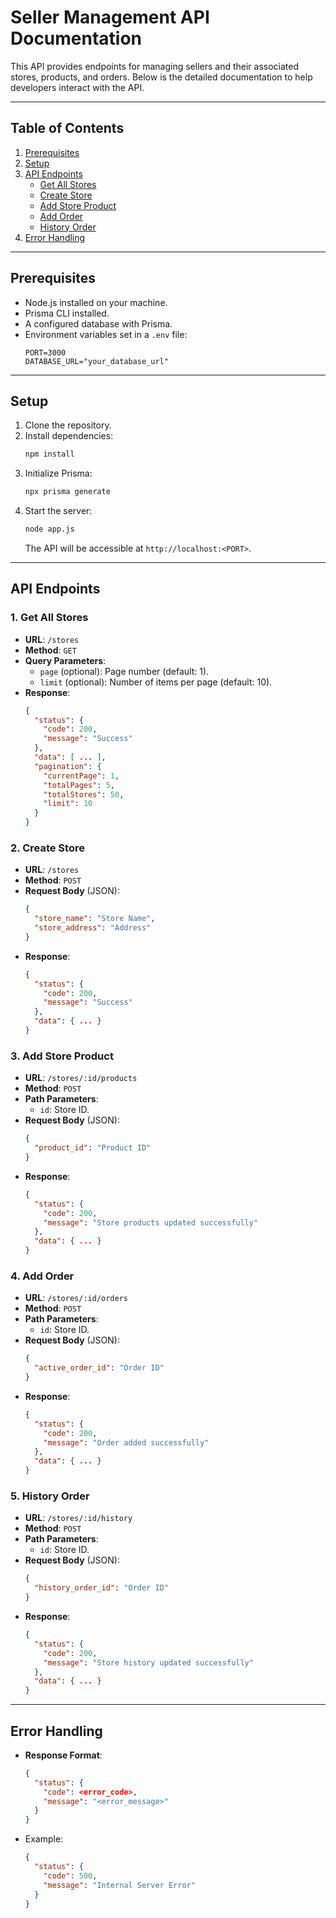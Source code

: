 # Seller Management API Documentation

This API provides endpoints for managing sellers and their associated stores, products, and orders. Below is the detailed documentation to help developers interact with the API.

---

## Table of Contents

1. [Prerequisites](#prerequisites)
2. [Setup](#setup)
3. [API Endpoints](#api-endpoints)
   - [Get All Stores](#1-get-all-stores)
   - [Create Store](#2-create-store)
   - [Add Store Product](#3-add-store-product)
   - [Add Order](#4-add-order)
   - [History Order](#5-history-order)
4. [Error Handling](#error-handling)

---

## Prerequisites

- Node.js installed on your machine.
- Prisma CLI installed.
- A configured database with Prisma.
- Environment variables set in a `.env` file:
  ```env
  PORT=3000
  DATABASE_URL="your_database_url"
  ```

---

## Setup

1. Clone the repository.
2. Install dependencies:
   ```bash
   npm install
   ```
3. Initialize Prisma:
   ```bash
   npx prisma generate
   ```
4. Start the server:
   ```bash
   node app.js
   ```
   The API will be accessible at `http://localhost:<PORT>`.

---

## API Endpoints

### 1. **Get All Stores**

- **URL**: `/stores`
- **Method**: `GET`
- **Query Parameters**:
  - `page` (optional): Page number (default: 1).
  - `limit` (optional): Number of items per page (default: 10).
- **Response**:
  ```json
  {
    "status": {
      "code": 200,
      "message": "Success"
    },
    "data": [ ... ],
    "pagination": {
      "currentPage": 1,
      "totalPages": 5,
      "totalStores": 50,
      "limit": 10
    }
  }
  ```

### 2. **Create Store**

- **URL**: `/stores`
- **Method**: `POST`
- **Request Body** (JSON):
  ```json
  {
    "store_name": "Store Name",
    "store_address": "Address"
  }
  ```
- **Response**:
  ```json
  {
    "status": {
      "code": 200,
      "message": "Success"
    },
    "data": { ... }
  }
  ```

### 3. **Add Store Product**

- **URL**: `/stores/:id/products`
- **Method**: `POST`
- **Path Parameters**:
  - `id`: Store ID.
- **Request Body** (JSON):
  ```json
  {
    "product_id": "Product ID"
  }
  ```
- **Response**:
  ```json
  {
    "status": {
      "code": 200,
      "message": "Store products updated successfully"
    },
    "data": { ... }
  }
  ```

### 4. **Add Order**

- **URL**: `/stores/:id/orders`
- **Method**: `POST`
- **Path Parameters**:
  - `id`: Store ID.
- **Request Body** (JSON):
  ```json
  {
    "active_order_id": "Order ID"
  }
  ```
- **Response**:
  ```json
  {
    "status": {
      "code": 200,
      "message": "Order added successfully"
    },
    "data": { ... }
  }
  ```

### 5. **History Order**

- **URL**: `/stores/:id/history`
- **Method**: `POST`
- **Path Parameters**:
  - `id`: Store ID.
- **Request Body** (JSON):
  ```json
  {
    "history_order_id": "Order ID"
  }
  ```
- **Response**:
  ```json
  {
    "status": {
      "code": 200,
      "message": "Store history updated successfully"
    },
    "data": { ... }
  }
  ```

---

## Error Handling

- **Response Format**:
  ```json
  {
    "status": {
      "code": <error_code>,
      "message": "<error_message>"
    }
  }
  ```
- Example:
  ```json
  {
    "status": {
      "code": 500,
      "message": "Internal Server Error"
    }
  }
  ```
